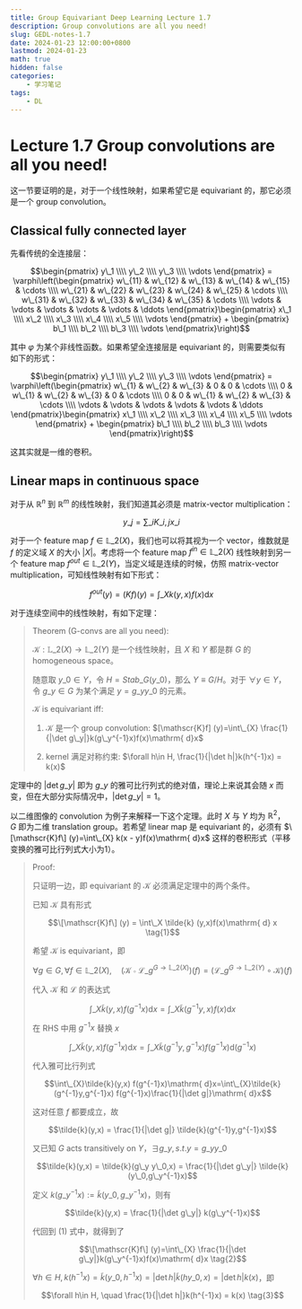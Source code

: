 ```yaml
---
title: Group Equivariant Deep Learning Lecture 1.7
description: Group convolutions are all you need!
slug: GEDL-notes-1.7
date: 2024-01-23 12:00:00+0800
lastmod: 2024-01-23
math: true
hidden: false
categories:
    - 学习笔记
tags:
    - DL
---
```


# Lecture 1.7 Group convolutions are all you need!

这一节要证明的是，对于一个线性映射，如果希望它是 equivariant 的，那它必须是一个 group convolution。

## Classical fully connected layer

先看传统的全连接层：

$$\begin{pmatrix} y\_1 \\\\
y\_2 \\\\
y\_3 \\\\
\vdots
\end{pmatrix} = \varphi\left(\begin{pmatrix}
w\_{11} & w\_{12} & w\_{13} & w\_{14} & w\_{15} & \cdots \\\\
w\_{21} & w\_{22} & w\_{23} & w\_{24} & w\_{25} & \cdots \\\\
w\_{31} & w\_{32} & w\_{33} & w\_{34} & w\_{35} & \cdots \\\\
\vdots & \vdots & \vdots & \vdots & \vdots & \ddots
\end{pmatrix}\begin{pmatrix}
x\_1 \\\\
x\_2 \\\\
x\_3 \\\\
x\_4 \\\\
x\_5 \\\\
\vdots
\end{pmatrix} + \begin{pmatrix}
b\_1 \\\\
b\_2 \\\\
b\_3 \\\\
\vdots
\end{pmatrix}\right)$$

其中 $\varphi$ 为某个非线性函数。如果希望全连接层是 equivariant 的，则需要类似有如下的形式：

$$\begin{pmatrix} y\_1 \\\\
y\_2 \\\\
y\_3 \\\\
\vdots
\end{pmatrix} = \varphi\left(\begin{pmatrix}
w\_{1} & w\_{2} & w\_{3} & 0 & 0 & \cdots \\\\
0 & w\_{1} & w\_{2} & w\_{3} & 0 & \cdots \\\\
0 & 0 & w\_{1} & w\_{2} & w\_{3} & \cdots \\\\
\vdots & \vdots & \vdots & \vdots & \vdots & \ddots
\end{pmatrix}\begin{pmatrix}
x\_1 \\\\
x\_2 \\\\
x\_3 \\\\
x\_4 \\\\
x\_5 \\\\
\vdots
\end{pmatrix} + \begin{pmatrix}
b\_1 \\\\
b\_2 \\\\
b\_3 \\\\
\vdots
\end{pmatrix}\right)$$

这其实就是一维的卷积。

## Linear maps in continuous space

对于从 $\mathbb{R}^n$ 到 $\mathbb{R}^m$ 的线性映射，我们知道其必须是 matrix-vector multiplication：

$$y\_j = \sum\_i K\_{i,j} x\_i$$

对于一个 feature map $f\in \mathbb{L}\_2(X)$，我们也可以将其视为一个 vector，维数就是 $f$ 的定义域 $X$ 的大小 $|X|$。考虑将一个 feature map $f^{in}\in \mathbb{L}\_2 (X)$ 线性映射到另一个 feature map $f^{out}\in \mathbb{L}\_2 (Y)$，当定义域是连续的时候，仿照 matrix-vector multiplication，可知线性映射有如下形式：

$$ f^{out}(y) = (Kf)(y) = \int\_X k(y,x) f(x) \mathrm{ d}x $$

对于连续空间中的线性映射，有如下定理：

> Theorem (G-convs are all you need):
>
> $\mathscr{K}: \mathbb{L}\_2(X)\rightarrow \mathbb{L}\_2(Y)$ 是一个线性映射，且 $X$ 和 $Y$ 都是群 $G$ 的 homogeneous space。
>
> 随意取 $y\_0\in Y$，令 $H=Stab\_G(y\_0)$，那么 $Y\equiv G/H$。对于 $\forall y\in Y$，令 $g\_y\in G$ 为某个满足 $y=g\_y y\_0$ 的元素。
>
> $\mathscr{K}$ is equivariant iff:
>
> 1. $\mathscr{K}$ 是一个 group convolution: $[\mathscr{K}f] (y)=\int\_{X} \frac{1}{|\det g\_y|}k(g\_y^{-1}x)f(x)\mathrm{ d}x$
>
> 2. kernel 满足对称约束: $\forall h\in H, \frac{1}{|\det h|}k(h^{-1}x) = k(x)$

定理中的 $|\det g\_y|$ 即为 $g\_y$ 的雅可比行列式的绝对值，理论上来说其会随 $x$ 而变，但在大部分实际情况中，$|\det g\_y| = 1$。

以二维图像的 convolution 为例子来解释一下这个定理。此时 $X$ 与 $Y$ 均为 $\mathbb{R}^2$， $G$ 即为二维 translation group。若希望 linear map 是 equivariant 的，必须有 $\[\mathscr{K}f\] (y)=\int\_{X} k(x - y)f(x)\mathrm{ d}x$ 这样的卷积形式（平移变换的雅可比行列式大小为1）。

> Proof:
>
> 只证明一边，即 equivariant 的 $\mathscr{K}$ 必须满足定理中的两个条件。
>
> 已知 $\mathscr{K}$ 具有形式 
>
> $$\[\mathscr{K}f\] (y) = \int\_X \tilde{k} (y,x)f(x)\mathrm{ d} x \tag{1}$$
>
> 希望 $\mathscr{K}$ is equivariant，即
>
> $$\forall g\in G, \forall f\in\mathbb{L}\_2(X),\quad (\mathscr{K}\circ \mathscr{L}\_g^{G\rightarrow \mathbb{L}\_2(X)})(f)=(\mathscr{L}\_g^{G\rightarrow \mathbb{L}\_2(Y)}\circ \mathscr{K})(f)$$
>
> 代入 $\mathscr{K}$ 和 $\mathscr{L}$ 的表达式
>
> $$\int\_{X}\tilde{k}(y,x) f(g^{-1}x)\mathrm{ d}x=\int\_{X}\tilde{k}(g^{-1}y,x) f(x)\mathrm{ d}x$$
>
> 在 RHS 中用 $g^{-1}x$ 替换 $x$
>
> $$\int\_{X}\tilde{k}(y,x) f(g^{-1}x)\mathrm{ d}x=\int\_{X}\tilde{k}(g^{-1}y,g^{-1}x) f(g^{-1}x)\mathrm{ d}(g^{-1}x)$$
>
> 代入雅可比行列式
>
> $$\int\_{X}\tilde{k}(y,x) f(g^{-1}x)\mathrm{ d}x=\int\_{X}\tilde{k}(g^{-1}y,g^{-1}x) f(g^{-1}x)\frac{1}{|\det g|}\mathrm{ d}x$$
>
> 这对任意 $f$ 都要成立，故
>
> $$\tilde{k}(y,x) = \frac{1}{|\det g|} \tilde{k}(g^{-1}y,g^{-1}x)$$
>
> 又已知 $G$ acts transitively on $Y$，$\exists g\_y, s.t. y=g\_y y\_0$
>
> $$\tilde{k}(y,x) = \tilde{k}(g\_y y\_0,x) = \frac{1}{|\det g\_y|} \tilde{k}(y\_0,g\_y^{-1}x)$$
>
> 定义 $k(g\_y^{-1}x) := \tilde{k}(y\_0,g\_y^{-1}x)$，则有
>
> $$\tilde{k}(y,x) = \frac{1}{|\det g\_y|} k(g\_y^{-1}x)$$
>
> 代回到 (1) 式中，就得到了
>
> $$\[\mathscr{K}f\] (y)=\int\_{X} \frac{1}{|\det g\_y|}k(g\_y^{-1}x)f(x)\mathrm{ d}x \tag{2}$$
>
> $\forall h\in H, k(h^{-1}x) = \tilde{k}(y\_0, h^{-1}x) = |\det h| \tilde{k}(h y\_0, x) = |\det h| k(x)$，即
>
> $$\forall h\in H, \quad \frac{1}{|\det h|}k(h^{-1}x) = k(x) \tag{3}$$